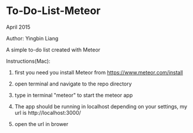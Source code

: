 # To-Do-List-Meteor

<p>April 2015</p>
<p>Author: Yingbin Liang</p>
<p>A simple to-do list created with Meteor</p>

Instructions(Mac):

1. first you need you install Meteor from https://www.meteor.com/install

2. open terminal and navigate to the repo directory

3. type in terminal "meteor" to start the meteor app

4. The app should be running in localhost depending on your settings, my url is http://localhost:3000/

5. open the url in brower
